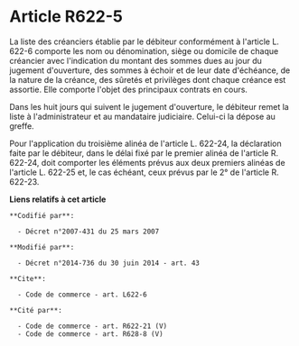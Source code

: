 # Article R622-5

La liste des créanciers établie par le débiteur conformément à l'article L. 622-6 comporte les nom ou dénomination, siège ou
domicile de chaque créancier avec l'indication du montant des sommes dues au jour du jugement d'ouverture, des sommes à
échoir et de leur date d'échéance, de la nature de la créance, des sûretés et privilèges dont chaque créance est assortie.
Elle comporte l'objet des principaux contrats en cours.

Dans les huit jours qui suivent le jugement d'ouverture, le débiteur remet la liste à l'administrateur et au mandataire
judiciaire. Celui-ci la dépose au greffe.

Pour l'application du troisième alinéa de l'article L. 622-24, la déclaration faite par le débiteur, dans le délai fixé par
le premier alinéa de l'article R. 622-24, doit comporter les éléments prévus aux deux premiers alinéas de l'article L. 622-25
et, le cas échéant, ceux prévus par le 2° de l'article R. 622-23.

**Liens relatifs à cet article**

	**Codifié par**:

	  - Décret n°2007-431 du 25 mars 2007

	**Modifié par**:

	  - Décret n°2014-736 du 30 juin 2014 - art. 43

	**Cite**:

	  - Code de commerce - art. L622-6

	**Cité par**:

	  - Code de commerce - art. R622-21 (V)
	  - Code de commerce - art. R628-8 (V)
